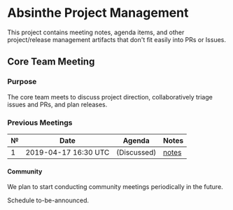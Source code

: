 # Absinthe Project Management

This project contains meeting notes, agenda items, and other project/release
management artifacts that don't fit easily into PRs or Issues.

## Core Team Meeting

### Purpose

The core team meets to discuss project direction, collaboratively triage issues and PRs, and plan releases.

### Previous Meetings

| №  | Date                             | Agenda      | Notes          |
| -- | -------------------------------- | ----------- | -------------- |
|  1 | 2019-04-17 16:30 UTC             | (Discussed) | [notes](/meetings/core/2019-04-17.md) |

#### Community

We plan to start conducting community meetings periodically in the future.

Schedule to-be-announced.
